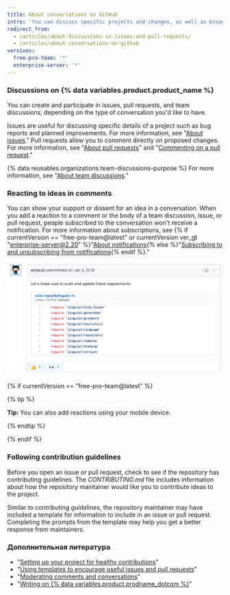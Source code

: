 ```yaml
---
title: About conversations on GitHub
intro: 'You can discuss specific projects and changes, as well as broader projects or team goals, using different types of discussions on {% data variables.product.product_name %}.'
redirect_from:
  - /articles/about-discussions-in-issues-and-pull-requests/
  - /articles/about-conversations-on-github
versions:
  free-pro-team: '*'
  enterprise-server: '*'
---
```


### Discussions on {% data variables.product.product_name %}

You can create and participate in issues, pull requests, and team discussions, depending on the type of conversation you'd like to have.

Issues are useful for discussing specific details of a project such as bug reports and planned improvements. For more information, see "[About issues](/articles/about-issues)." Pull requests allow you to comment directly on proposed changes. For more information, see "[About pull requests](/articles/about-pull-requests)" and "[Commenting on a pull request](/articles/commenting-on-a-pull-request)."

{% data reusables.organizations.team-discussions-purpose %} For more information, see "[About team discussions](/articles/about-team-discussions)."

### Reacting to ideas in comments

You can show your support or dissent for an idea in a conversation. When you add a reaction to a comment or the body of a team discussion, issue, or pull request, people subscribed to the conversation won't receive a notification. For more information about subscriptions, see {% if currentVersion == "free-pro-team@latest" or currentVersion ver_gt "enterprise-server@2.20" %}"[About notifications](/github/managing-subscriptions-and-notifications-on-github/about-notifications){% else %}"[Subscribing to and unsubscribing from notifications](/github/receiving-notifications-about-activity-on-github/subscribing-to-and-unsubscribing-from-notifications){% endif %}."

![Example of an issue with reactions](/assets/images/help/repository/issue-reactions.png)

{% if currentVersion == "free-pro-team@latest" %}

{% tip %}

**Tip:** You can also add reactions using your mobile device.

{% endtip %}

{% endif %}
### Following contribution guidelines

Before you open an issue or pull request, check to see if the repository has contributing guidelines. The *CONTRIBUTING.md* file includes information about how the repository maintainer would like you to contribute ideas to the project.

Similar to contributing guidelines, the repository maintainer may have included a template for information to include in an issue or pull request. Completing the prompts from the template may help you get a better response from maintainers.

### Дополнительная литература

- "[Setting up your project for healthy contributions](/articles/setting-up-your-project-for-healthy-contributions)"
- "[Using templates to encourage useful issues and pull requests](/github/building-a-strong-community/using-templates-to-encourage-useful-issues-and-pull-requests)"
- "[Moderating comments and conversations](/articles/moderating-comments-and-conversations)"
- "[Writing on {% data variables.product.prodname_dotcom %}](/articles/writing-on-github)"
